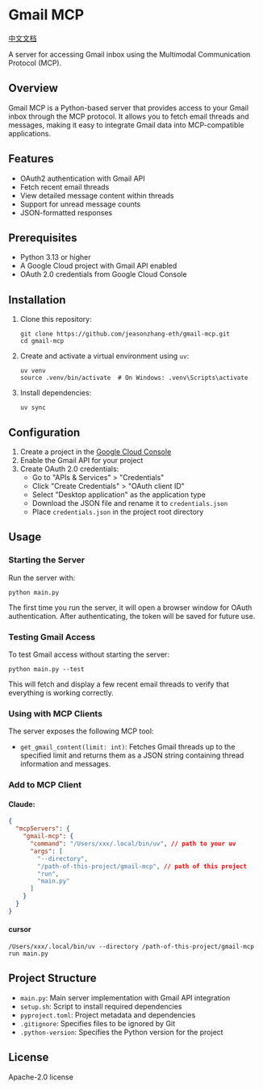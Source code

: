 # Gmail MCP
[中文文档](README_cn.md)

A server for accessing Gmail inbox using the Multimodal Communication Protocol (MCP).

## Overview

Gmail MCP is a Python-based server that provides access to your Gmail inbox through the MCP protocol. It allows you to fetch email threads and messages, making it easy to integrate Gmail data into MCP-compatible applications.

## Features

- OAuth2 authentication with Gmail API
- Fetch recent email threads
- View detailed message content within threads
- Support for unread message counts
- JSON-formatted responses

## Prerequisites

- Python 3.13 or higher
- A Google Cloud project with Gmail API enabled
- OAuth 2.0 credentials from Google Cloud Console

## Installation

1. Clone this repository:
   ```
   git clone https://github.com/jeasonzhang-eth/gmail-mcp.git
   cd gmail-mcp
   ```

2. Create and activate a virtual environment using `uv`:
   ```
   uv venv
   source .venv/bin/activate  # On Windows: .venv\Scripts\activate
   ```

3. Install dependencies:
   ```
   uv sync
   ```

## Configuration

1. Create a project in the [Google Cloud Console](https://console.cloud.google.com/)
2. Enable the Gmail API for your project
3. Create OAuth 2.0 credentials:
   - Go to "APIs & Services" > "Credentials"
   - Click "Create Credentials" > "OAuth client ID"
   - Select "Desktop application" as the application type
   - Download the JSON file and rename it to `credentials.json`
   - Place `credentials.json` in the project root directory

## Usage

### Starting the Server

Run the server with:

```
python main.py
```

The first time you run the server, it will open a browser window for OAuth authentication. After authenticating, the token will be saved for future use.

### Testing Gmail Access

To test Gmail access without starting the server:

```
python main.py --test
```

This will fetch and display a few recent email threads to verify that everything is working correctly.

### Using with MCP Clients

The server exposes the following MCP tool:

- `get_gmail_content(limit: int)`: Fetches Gmail threads up to the specified limit and returns them as a JSON string containing thread information and messages.

### Add to MCP Client
#### Claude:
```json
{
  "mcpServers": {
    "gmail-mcp": {
      "command": "/Users/xxx/.local/bin/uv", // path to your uv
      "args": [
        "--directory",
        "/path-of-this-project/gmail-mcp", // path of this project
        "run",
        "main.py"      
      ]
    }
  }
}
```
#### cursor
```
/Users/xxx/.local/bin/uv --directory /path-of-this-project/gmail-mcp run main.py
```

## Project Structure

- `main.py`: Main server implementation with Gmail API integration
- `setup.sh`: Script to install required dependencies
- `pyproject.toml`: Project metadata and dependencies
- `.gitignore`: Specifies files to be ignored by Git
- `.python-version`: Specifies the Python version for the project

## License

Apache-2.0 license


